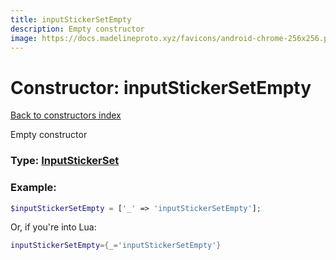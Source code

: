 ```yaml
---
title: inputStickerSetEmpty
description: Empty constructor
image: https://docs.madelineproto.xyz/favicons/android-chrome-256x256.png
---
```

# Constructor: inputStickerSetEmpty  
[Back to constructors index](index.md)



Empty constructor




### Type: [InputStickerSet](../types/InputStickerSet.md)


### Example:

```php
$inputStickerSetEmpty = ['_' => 'inputStickerSetEmpty'];
```  


Or, if you're into Lua:

```lua
inputStickerSetEmpty={_='inputStickerSetEmpty'}

```


